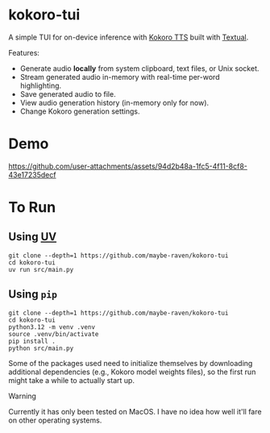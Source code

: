 # kokoro-tui

A simple TUI for on-device inference with [Kokoro TTS](https://huggingface.co/hexgrad/Kokoro-82M) built with [Textual](http://textual.textualize.io).

Features:
- Generate audio __locally__ from system clipboard, text files, or Unix socket.
- Stream generated audio in-memory with real-time per-word highlighting.
- Save generated audio to file.
- View audio generation history (in-memory only for now).
- Change Kokoro generation settings.

# Demo

https://github.com/user-attachments/assets/94d2b48a-1fc5-4f11-8cf8-43e17235decf

# To Run

## Using [UV](https://docs.astral.sh/uv/)

```
git clone --depth=1 https://github.com/maybe-raven/kokoro-tui
cd kokoro-tui
uv run src/main.py
```

## Using `pip`

```
git clone --depth=1 https://github.com/maybe-raven/kokoro-tui
cd kokoro-tui
python3.12 -m venv .venv
source .venv/bin/activate
pip install .
python src/main.py
```

Some of the packages used need to initialize themselves by downloading additional dependencies (e.g., Kokoro model weights files), so the first run might take a while to actually start up.

> [!Warning]
> Currently it has only been tested on MacOS. I have no idea how well it'll fare on other operating systems.
